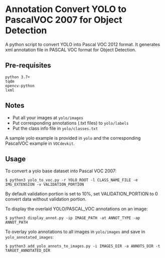 # Annotation Convert YOLO to PascalVOC 2007 for Object Detection

A python script to convert YOLO into Pascal VOC 2012 format. It generates xml annotation file in PASCAL VOC format for Object Detection.

## Pre-requisites

    python 3.7+
    tqdm
    opencv-python
    lxml

## Notes

-   Put all your images at `yolo/images`
-   Put corresponding annotations (.txt files) to `yolo/labels`
-   Put the class info file in `yolo/classes.txt`

A sample yolo example is provided in `yolo` and the corresponding PascalVOC example in `VOCdevkit`.

## Usage

To convert a yolo base dataset into Pascal VOC 2007:

```shell
$ python3 yolo_to_voc.py -r YOLO_ROOT -l CLASS_NAME_FILE -e IMG_EXTENSION -v VALIDATION_PORTION
```

By default validation portion is set to 10%, set VALIDATION_PORTION to 0 convert data without validation portion.

To display the overlaid YOLO/PASCAL_VOC annotations on an image:

```shell
$ python3 display_annot.py -ip IMAGE_PATH -at ANNOT_TYPE -ap ANNOT_PATH
```

To overlay yolo annotations to all images in `yolo/images` and save in `yolo_annotated_images`:

```shell
$ python3 add_yolo_annots_to_images.py -i IMAGES_DIR -a ANNOTS_DIR -t TARGET_ANNOTATED_DIR
```
